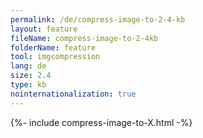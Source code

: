 ```yaml
---
permalink: /de/compress-image-to-2-4-kb
layout: feature
fileName: compress-image-to-2-4kb
folderName: feature
tool: imgcompression
lang: de
size: 2.4
type: kb
nointernationalization: true
---
```

{%- include compress-image-to-X.html -%}
      